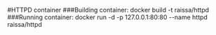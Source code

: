 #HTTPD container
###Building container:
docker build -t raissa/httpd
###Running container:
docker run -d -p 127.0.0.1:80:80 --name httpd raissa/httpd
